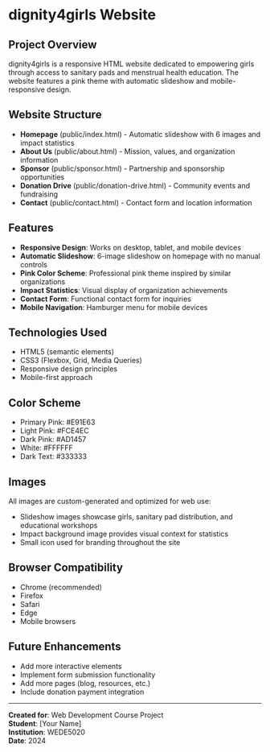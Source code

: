 # dignity4girls Website

## Project Overview
dignity4girls is a responsive HTML website dedicated to empowering girls through access to sanitary pads and menstrual health education. The website features a pink theme with automatic slideshow and mobile-responsive design.

## Website Structure
- **Homepage** (public/index.html) - Automatic slideshow with 6 images and impact statistics
- **About Us** (public/about.html) - Mission, values, and organization information
- **Sponsor** (public/sponsor.html) - Partnership and sponsorship opportunities  
- **Donation Drive** (public/donation-drive.html) - Community events and fundraising
- **Contact** (public/contact.html) - Contact form and location information

## Features
- **Responsive Design**: Works on desktop, tablet, and mobile devices
- **Automatic Slideshow**: 6-image slideshow on homepage with no manual controls
- **Pink Color Scheme**: Professional pink theme inspired by similar organizations
- **Impact Statistics**: Visual display of organization achievements
- **Contact Form**: Functional contact form for inquiries
- **Mobile Navigation**: Hamburger menu for mobile devices

## Technologies Used
- HTML5 (semantic elements)
- CSS3 (Flexbox, Grid, Media Queries)
- Responsive design principles
- Mobile-first approach

## Color Scheme
- Primary Pink: #E91E63
- Light Pink: #FCE4EC
- Dark Pink: #AD1457
- White: #FFFFFF
- Dark Text: #333333

## Images
All images are custom-generated and optimized for web use:
- Slideshow images showcase girls, sanitary pad distribution, and educational workshops
- Impact background image provides visual context for statistics
- Small icon used for branding throughout the site

## Browser Compatibility
- Chrome (recommended)
- Firefox
- Safari
- Edge
- Mobile browsers

## Future Enhancements
- Add more interactive elements
- Implement form submission functionality
- Add more pages (blog, resources, etc.)
- Include donation payment integration

---
**Created for**: Web Development Course Project  
**Student**: [Your Name]  
**Institution**: WEDE5020  
**Date**: 2024
